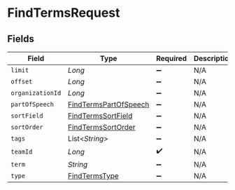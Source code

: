 # FindTermsRequest


## Fields

| Field                                                                     | Type                                                                      | Required                                                                  | Description                                                               |
| ------------------------------------------------------------------------- | ------------------------------------------------------------------------- | ------------------------------------------------------------------------- | ------------------------------------------------------------------------- |
| `limit`                                                                   | *Long*                                                                    | :heavy_minus_sign:                                                        | N/A                                                                       |
| `offset`                                                                  | *Long*                                                                    | :heavy_minus_sign:                                                        | N/A                                                                       |
| `organizationId`                                                          | *Long*                                                                    | :heavy_minus_sign:                                                        | N/A                                                                       |
| `partOfSpeech`                                                            | [FindTermsPartOfSpeech](../../models/operations/FindTermsPartOfSpeech.md) | :heavy_minus_sign:                                                        | N/A                                                                       |
| `sortField`                                                               | [FindTermsSortField](../../models/operations/FindTermsSortField.md)       | :heavy_minus_sign:                                                        | N/A                                                                       |
| `sortOrder`                                                               | [FindTermsSortOrder](../../models/operations/FindTermsSortOrder.md)       | :heavy_minus_sign:                                                        | N/A                                                                       |
| `tags`                                                                    | List<*String*>                                                            | :heavy_minus_sign:                                                        | N/A                                                                       |
| `teamId`                                                                  | *Long*                                                                    | :heavy_check_mark:                                                        | N/A                                                                       |
| `term`                                                                    | *String*                                                                  | :heavy_minus_sign:                                                        | N/A                                                                       |
| `type`                                                                    | [FindTermsType](../../models/operations/FindTermsType.md)                 | :heavy_minus_sign:                                                        | N/A                                                                       |